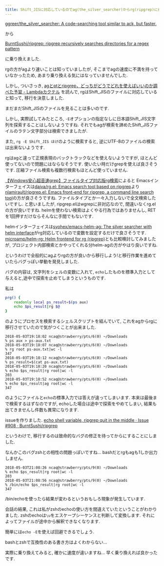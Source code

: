 ```yaml
---
title: Shift_JISに対応しているのでag(the_silver_searcher)からrg(ripgrep)に乗り換えました
---
```


[ggreer/the_silver_searcher: A code-searching tool similar to ack, but faster.](https://github.com/ggreer/the_silver_searcher)

から

[BurntSushi/ripgrep: ripgrep recursively searches directories for a regex pattern](https://github.com/BurntSushi/ripgrep)

に乗り換えました.

rgの方がagより速いことは知っていましたが,
そこまでagの速度に不満を持っていなかったため,
あまり乗り換える気にはなっていませんでした.

しかし,
ついさっき,
[agとptとripgrep，どっちがどうでどれを使えばいいのか調べた予習 - Lambdaカクテル](https://windymelt.hatenablog.com/entry/2017/08/08/010329)
を読んで,
rgはShift_JISのファイルに対応していると知って,
移行を決意しました.

まだまだShift_JISのファイルを見ることは多いのです.

しかし,
実際試してみたところ,
`-E`オプションの指定なしに日本語Shift_JIS文字列を探索することはしないようですね.
それでもagが検索を諦めたShift_JISファイルのラテン文字部分は検索できましたが.

また,
`rg -E Shift_JIS ほげ`のように検索すると,
逆にUTF-8のファイルの検索は出来ないようです.

rgはagと違って正規表現のバックトラックなどを使えないようですが,
ほとんど使ってないので問題にはならなそうです.
使いたい時だけgrepを使えば良さそうです.
圧縮ファイル検索も複数行検索もほとんど使っていません.

[【Windows安心超音速grep】ファイルタイプ対応版rg検索](http://emacs.rubikitch.com/rg/)によると
Emacsインターフェイスは[dajva/rg.el: Emacs search tool based on ripgrep](https://github.com/dajva/rg.el)より
[nlamirault/ripgrep.el: Emacs front-end for ripgrep, a command line search tool](https://github.com/nlamirault/ripgrep.el)の方が良さそうですね.
ファイルタイプとか一々入力しないで全文検索したいですし.
と思いましたが,
ripgrep.elはwgrepに非対応なので,
間違いなくrg.elの方が良いですね.
helmを使わない検索はよくやる行為ではありませんし,
RETを1回押すだけならそんなに手間でもないです.

helmインターフェイスは[syohex/emacs-helm-ag: The silver searcher with helm interface](https://github.com/syohex/emacs-helm-ag)がrg対応しているので変数を設定するだけで良さそうです.
[microamp/helm-rg: Helm frontend for rg (ripgrep)](https://github.com/microamp/helm-rg)とも比較検討してみましたが,
プロジェクト内部検索とかやってくれる分helm-agの方がやはり良いですね.

というわけで全般的にagよりrgの方が良いから移行しよう!と移行作業を進めていたらバグっぽい挙動を発見しました.

バグの内容は,
文字列をシェルの変数に入れて,
`echo`したものを標準入力として与えると,途中で探索を止めてしまうというものです.

私は

~~~zsh
prg() {
    readonly local ps_result=$(ps aux)
    echo $ps_result|rg $@
}
~~~

のようにプロセスを検索するシェルスクリプトを組んでいて,
これをagからrgに移行させていたので気がつくことが出来ました.

~~~
2018-05-03T19:18:02 ncaq@strawberry/pts/6(0) ~/Downloads
% ps aux > ps-aux.txt
2018-05-03T19:18:07 ncaq@strawberry/pts/6(0) ~/Downloads
% rg root ps-aux.txt|wc -l
347
2018-05-03T19:18:12 ncaq@strawberry/pts/6(0) ~/Downloads
% ps_result=$(cat ps-aux.txt)
2018-05-03T19:18:20 ncaq@strawberry/pts/6(0) ~/Downloads
% echo $ps_result|rg root|wc -l
203
2018-05-03T19:18:52 ncaq@strawberry/pts/6(0) ~/Downloads
% echo $ps_result|ag root|wc -l
347
~~~

のようにファイルと`echo`の標準入力では答えが違ってしまいます.
本来は最後まで検索するはずなのですが,
echoした場合は途中で探索をやめてしまい,
結果も出てきませんし件数も異常になります.

issueを作りました.
[echo shell variable, ripgrep quit in the middle · Issue #908 · BurntSushi/ripgrep](https://github.com/BurntSushi/ripgrep/issues/908)

というわけで,
移行するのは致命的なバグの修正を待ってからにすることにしました.

なんかこのバグzshとの相性の問題っぽいですね…
bashだとrgもagも1しか出力しません.

~~~
2018-05-03T21:08:26 ncaq@strawberry/pts/9(0) ~/Downloads
% echo $ps_result|rg root|wc -l
203
2018-05-03T21:08:56 ncaq@strawberry/pts/9(0) ~/Downloads
% /bin/echo $ps_result|rg root|wc -l
347
~~~

/bin/echoを使ったら結果が変わるというおもしろ現象が発生しています.

会話の結果,
これは私がzshのechoの使い方を間違えていたということがわかりました.
zshのechoは`\u`をエスケープシーケンスと判断して変換します.
それによってファイルが途中から解釈できなくなります.

簡単には`echo -E`を使えば回避できるでしょう.

bashとzshで互換性のある書き方はよくわからない…

実際に乗り換えてみると,
確かに速度が違いますね…
早く乗り換えれば良かったです.
